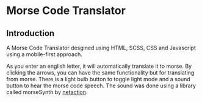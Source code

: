 # Morse Code Translator

## Introduction
A Morse Code Translator desgined using HTML, SCSS, CSS and Javascript using a mobile-first approach.

As you enter an english letter, it will automatically translate it to morse. By clicking the arrows, you can have the same functionality but for translating from morse. There is a light bulb button to toggle light mode and a sound button to hear the morse code speech. The sound was done using a library called morseSynth by [netaction](https://github.com/netAction/morseSynth).

